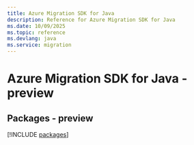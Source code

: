 ```yaml
---
title: Azure Migration SDK for Java
description: Reference for Azure Migration SDK for Java
ms.date: 10/09/2025
ms.topic: reference
ms.devlang: java
ms.service: migration
---
```

# Azure Migration SDK for Java - preview
## Packages - preview
[!INCLUDE [packages](migration-index.md)]
